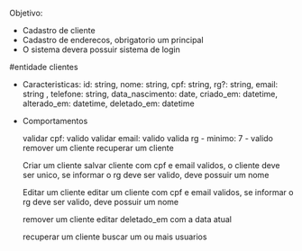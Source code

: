 Objetivo:
 - Cadastro de cliente  
 - Cadastro de enderecos, obrigatorio um principal
 - O sistema devera possuir sistema de login

#entidade clientes
- Caracteristicas:
  id: string,
  nome: string,
  cpf: string,
  rg?: string,
  email: string ,
  telefone: string,
  data_nascimento: date,
  criado_em: datetime,
  alterado_em: datetime,
  deletado_em: datetime

- Comportamentos

    validar cpf: valido
    validar email: valido
    valida rg - minimo: 7 - valido
    remover um cliente
    recuperar um cliente
    
    Criar um cliente
        salvar cliente com cpf e email validos, o cliente deve ser unico, se informar 
        o rg deve ser valido, deve possuir um nome

    Editar um cliente
        editar um cliente com cpf e email validos,  se informar 
        o rg deve ser valido, deve possuir um nome

    remover um cliente
        editar deletado_em com a data atual

    recuperar um cliente
        buscar um ou mais usuarios

        

  